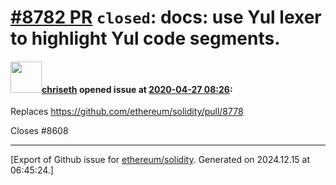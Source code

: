# [\#8782 PR](https://github.com/ethereum/solidity/pull/8782) `closed`: docs: use Yul lexer to highlight Yul code segments.

#### <img src="https://avatars.githubusercontent.com/u/9073706?v=4" width="50">[chriseth](https://github.com/chriseth) opened issue at [2020-04-27 08:26](https://github.com/ethereum/solidity/pull/8782):

Replaces https://github.com/ethereum/solidity/pull/8778

Closes #8608 




-------------------------------------------------------------------------------



[Export of Github issue for [ethereum/solidity](https://github.com/ethereum/solidity). Generated on 2024.12.15 at 06:45:24.]
